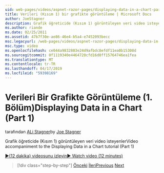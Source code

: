 ```yaml
---
uid: web-pages/videos/aspnet-razor-pages/displaying-data-in-a-chart-part-1
title: Verileri (Kısım 1) bir grafikte görüntüleme | Microsoft Docs
author: JoeStagner
description: Grafik öğreticide (Kısım 1) görüntüleyen veri video isteyenler
ms.author: riande
ms.date: 02/25/2011
ms.assetid: 47b7f30e-ae86-46e4-b5a4-e7452093becc
msc.legacyurl: /web-pages/videos/aspnet-razor-pages/displaying-data-in-a-chart-part-1
msc.type: video
ms.openlocfilehash: ce044a9832803e24d9afbdc8efdf11ea0b15308d
ms.sourcegitcommit: 0f1119340e4464720cfd16d0ff15764746ea1fea
ms.translationtype: MT
ms.contentlocale: tr-TR
ms.lasthandoff: 04/17/2019
ms.locfileid: "59398169"
---
```

# <a name="displaying-data-in-a-chart-part-1"></a><span data-ttu-id="d3f79-103">Verileri Bir Grafikte Görüntüleme (1. Bölüm)</span><span class="sxs-lookup"><span data-stu-id="d3f79-103">Displaying Data in a Chart (Part 1)</span></span>

<span data-ttu-id="d3f79-104">tarafından [ALi Stagner](https://github.com/JoeStagner)</span><span class="sxs-lookup"><span data-stu-id="d3f79-104">by [Joe Stagner](https://github.com/JoeStagner)</span></span>

<span data-ttu-id="d3f79-105">Grafik öğreticide (Kısım 1) görüntüleyen veri video isteyenler</span><span class="sxs-lookup"><span data-stu-id="d3f79-105">Video accompaniment to the Displaying Data in a Chart tutorial (Part 1)</span></span>

[<span data-ttu-id="d3f79-106">&#9654;(12 dakika) videosunu izleyin</span><span class="sxs-lookup"><span data-stu-id="d3f79-106">&#9654; Watch video (12 minutes)</span></span>](https://channel9.msdn.com/Blogs/ASP-NET-Site-Videos/displaying-data-in-a-chart-part-1)

> [!div class="step-by-step"]
> <span data-ttu-id="d3f79-107">[Önceki](displaying-data-in-a-grid.md)
> [İleri](displaying-data-in-a-chart-part-2.md)</span><span class="sxs-lookup"><span data-stu-id="d3f79-107">[Previous](displaying-data-in-a-grid.md)
[Next](displaying-data-in-a-chart-part-2.md)</span></span>
